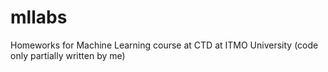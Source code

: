 # mllabs

Homeworks for Machine Learning course at CTD at ITMO University (code only partially written by me)
